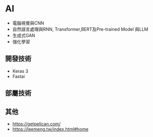 # AI
- 電腦視覺與CNN
- 自然語言處理與RNN, Transformer,BERT及Pre-trained Model 與LLM
- 生成式GAN
- 強化學習
## 開發技術
- Keras 3
- Fastai
## 部屬技術

## 其他
- https://getpelican.com/
- https://leemeng.tw/index.html#home
